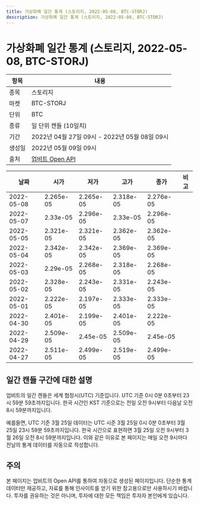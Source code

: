 ```yaml
---
title: 가상화폐 일간 통계 (스토리지, 2022-05-08, BTC-STORJ)
description: 가상화폐 일간 통계 (스토리지, 2022-05-08, BTC-STORJ)
---
```



가상화폐 일간 통계 (스토리지, 2022-05-08, BTC-STORJ)
===

|항목|내용|
|--|--|
|종목|스토리지|
|마켓|BTC-STORJ|
|단위|BTC|
|종류|일 단위 캔들 (10일치)|
|기간|2022년 04월 27일 09시 - 2022년 05월 08일 09시|
|생성일|2022년 05월 09일 09시|
|출처|[업비트 Open API](https://docs.upbit.com)|


|날짜|시가|저가|고가|종가|비고|
|--|--|--|--|--|--|
|2022-05-08|2.265e-05|2.265e-05|2.318e-05|2.276e-05|    |
|2022-05-07|2.33e-05|2.296e-05|2.33e-05|2.296e-05|    |
|2022-05-05|2.321e-05|2.321e-05|2.362e-05|2.362e-05|    |
|2022-05-04|2.342e-05|2.342e-05|2.369e-05|2.369e-05|    |
|2022-05-03|2.29e-05|2.268e-05|2.318e-05|2.268e-05|    |
|2022-05-02|2.328e-05|2.243e-05|2.331e-05|2.243e-05|    |
|2022-05-01|2.222e-05|2.197e-05|2.333e-05|2.333e-05|    |
|2022-04-30|2.401e-05|2.199e-05|2.401e-05|2.222e-05|    |
|2022-04-29|2.509e-05|2.45e-05|2.509e-05|2.45e-05|    |
|2022-04-27|2.511e-05|2.499e-05|2.519e-05|2.499e-05|    |


일간 캔들 구간에 대한 설명
---


업비트의 일간 캔들은 세계 협정시(UTC) 기준입니다. 
UTC 기준 0시 0분 0초부터 23시 59분 59초까지입니다. 
한국 시간인 KST 기준으로는 전일 오전 9시부터 다음날 오전 8시 59분까지입니다. 


예를들면, UTC 기준 3월 25일 데이터는 UTC 시준 3월 25일 0시 0분 0초부터 3월 25일 23시 59분 59초까지입니다. 
한국 시간으로 표현하면 3월 25일 오전 9시부터 3월 26일 오전 8시 59분까지입니다. 
이와 같은 이유로 본 페이지는 매일 오전 9시마다 전날의 통계 데이터를 자동으로 작성합니다. 


주의
---


본 페이지는 업비트의 Open API를 통하여 자동으로 생성된 페이지입니다. 
단순한 통계 데이터만 제공하고, 자료를 통해 인사이트를 얻기 위한 참고용으로만 사용하시기 바랍니다. 
투자를 권유하는 것은 아니며, 투자에 대한 모든 책임은 투자자 본인에게 있습니다. 
